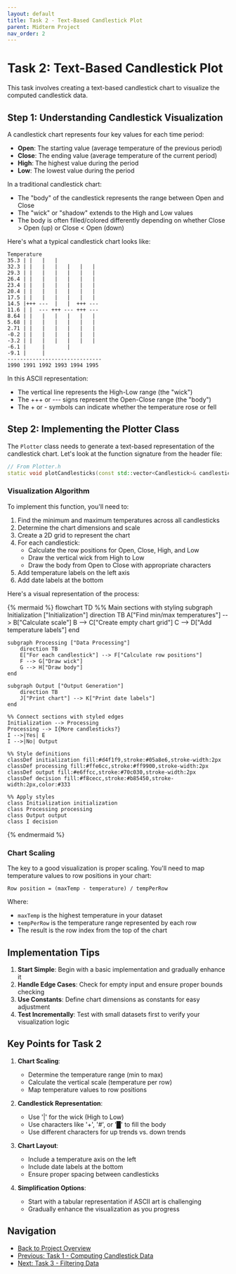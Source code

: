 ```yaml
---
layout: default
title: Task 2 - Text-Based Candlestick Plot
parent: Midterm Project
nav_order: 2
---
```


# Task 2: Text-Based Candlestick Plot

This task involves creating a text-based candlestick chart to visualize the computed candlestick data.

## Step 1: Understanding Candlestick Visualization

A candlestick chart represents four key values for each time period:
- **Open**: The starting value (average temperature of the previous period)
- **Close**: The ending value (average temperature of the current period)
- **High**: The highest value during the period
- **Low**: The lowest value during the period

In a traditional candlestick chart:
- The "body" of the candlestick represents the range between Open and Close
- The "wick" or "shadow" extends to the High and Low values
- The body is often filled/colored differently depending on whether Close > Open (up) or Close < Open (down)

Here's what a typical candlestick chart looks like:

```
Temperature
35.3 | |   |   |              
32.3 | |   |   |   |   |   |  
29.3 | |   |   |   |   |   |  
26.4 | |   |   |   |   |   |  
23.4 | |   |   |   |   |   |  
20.4 | |   |   |   |   |   |  
17.5 | |   |   |   |   |   |  
14.5 |+++ ---  |   |  +++ --- 
11.6 | |  --- +++ --- +++ --- 
8.64 | |   |   |   |   |   |  
5.68 | |   |   |   |   |   |  
2.71 | |   |   |   |   |   |  
-0.2 | |   |   |   |   |   |  
-3.2 | |   |   |   |   |   |  
-6.1 |     |       |          
-9.1 |     |                  
------------------------------
1990 1991 1992 1993 1994 1995 
```

In this ASCII representation:
- The vertical line represents the High-Low range (the "wick")
- The +++ or --- signs represent the Open-Close range (the "body")
- The + or - symbols can indicate whether the temperature rose or fell

## Step 2: Implementing the Plotter Class

The `Plotter` class needs to generate a text-based representation of the candlestick chart. Let's look at the function signature from the header file:

```cpp
// From Plotter.h
static void plotCandlesticks(const std::vector<Candlestick>& candlesticks);
```

### Visualization Algorithm

To implement this function, you'll need to:

1. Find the minimum and maximum temperatures across all candlesticks
2. Determine the chart dimensions and scale
3. Create a 2D grid to represent the chart
4. For each candlestick:
   - Calculate the row positions for Open, Close, High, and Low
   - Draw the vertical wick from High to Low
   - Draw the body from Open to Close with appropriate characters
5. Add temperature labels on the left axis
6. Add date labels at the bottom

Here's a visual representation of the process:

{% mermaid %}
flowchart TD
    %% Main sections with styling
    subgraph Initialization ["Initialization"]
        direction TB
        A["Find min/max temperatures"] --> B["Calculate scale"]
        B --> C["Create empty chart grid"]
        C --> D["Add temperature labels"]
    end

    subgraph Processing ["Data Processing"]
        direction TB
        E["For each candlestick"] --> F["Calculate row positions"]
        F --> G["Draw wick"]
        G --> H["Draw body"]
    end

    subgraph Output ["Output Generation"]
        direction TB
        J["Print chart"] --> K["Print date labels"]
    end

    %% Connect sections with styled edges
    Initialization --> Processing
    Processing --> I{More candlesticks?}
    I -->|Yes| E
    I -->|No| Output

    %% Style definitions
    classDef initialization fill:#d4f1f9,stroke:#05a8e6,stroke-width:2px
    classDef processing fill:#ffe6cc,stroke:#ff9900,stroke-width:2px
    classDef output fill:#e6ffcc,stroke:#70c030,stroke-width:2px
    classDef decision fill:#f8cecc,stroke:#b85450,stroke-width:2px,color:#333

    %% Apply styles
    class Initialization initialization
    class Processing processing
    class Output output
    class I decision
{% endmermaid %}

### Chart Scaling

The key to a good visualization is proper scaling. You'll need to map temperature values to row positions in your chart:

```
Row position = (maxTemp - temperature) / tempPerRow
```

Where:
- `maxTemp` is the highest temperature in your dataset
- `tempPerRow` is the temperature range represented by each row
- The result is the row index from the top of the chart


## Implementation Tips

1. **Start Simple**: Begin with a basic implementation and gradually enhance it
2. **Handle Edge Cases**: Check for empty input and ensure proper bounds checking
3. **Use Constants**: Define chart dimensions as constants for easy adjustment
4. **Test Incrementally**: Test with small datasets first to verify your visualization logic

## Key Points for Task 2

1. **Chart Scaling**:
   - Determine the temperature range (min to max)
   - Calculate the vertical scale (temperature per row)
   - Map temperature values to row positions

2. **Candlestick Representation**:
   - Use '\|' for the wick (High to Low)
   - Use characters like '+', '#', or '█' to fill the body
   - Use different characters for up trends vs. down trends

3. **Chart Layout**:
   - Include a temperature axis on the left
   - Include date labels at the bottom
   - Ensure proper spacing between candlesticks

4. **Simplification Options**:
   - Start with a tabular representation if ASCII art is challenging
   - Gradually enhance the visualization as you progress

## Navigation

- [Back to Project Overview](index.html)
- [Previous: Task 1 - Computing Candlestick Data](task1.html)
- [Next: Task 3 - Filtering Data](task3.html)
